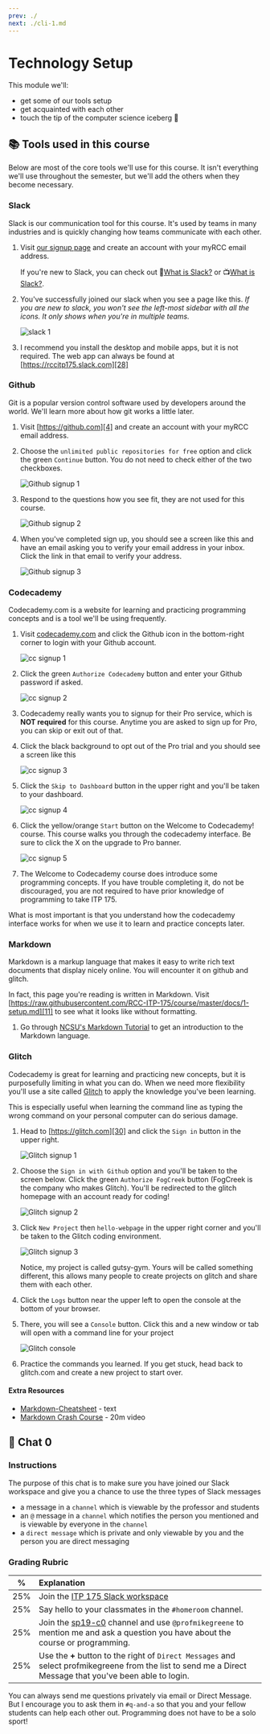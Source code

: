 ```yaml
---
prev: ./
next: ./cli-1.md
---
```

# Technology Setup

This module we'll:

* get some of our tools setup
* get acquainted with each other
* touch the tip of the computer science iceberg :mount_fuji:

## :books: Tools used in this course

Below are most of the core tools we'll use for this course. It isn't everything we'll use throughout the semester, but we'll add the others when they become necessary.

### Slack

Slack is our communication tool for this course. It's used by teams in many industries and is quickly changing how teams communicate with each other.

1. Visit [our signup page][1] and create an account with your myRCC email address.

    If you're new to Slack, you can check out :book:[What is Slack?][2] or :tv:[What is Slack?][3].

1. You've successfully joined our slack when you see a page like this. *If you are new to slack, you won't see the left-most sidebar with all the icons. It only shows when you're in multiple teams.*

    ![slack 1][27]

1. I recommend you install the desktop and mobile apps, but it is not required. The web app can always be found at [https://rccitp175.slack.com][28]

### Github

Git is a popular version control software used by developers around the world. We'll learn more about how git works a little later.

1. Visit [https://github.com][4] and create an account with your myRCC email address.
1. Choose the `unlimited public repositories for free` option and click the green `Continue` button. You do not need to check either of the two checkboxes.

    ![Github signup 1][5]

1. Respond to the questions how you see fit, they are not used for this course.

    ![Github signup 2][6]

1. When you've completed sign up, you should see a screen like this and have an email asking you to verify your email address in your inbox. Click the link in that email to verify your address.

    ![Github signup 3][7]

### Codecademy

Codecademy.com is a website for learning and practicing programming concepts and is a tool we'll be using frequently.

1. Visit [codecademy.com][21] and click the Github icon in the bottom-right corner to login with your Github account.

    ![cc signup 1][22]

2. Click the green `Authorize Codecademy` button and enter your Github password if asked.

    ![cc signup 2][23]

3. Codecademy really wants you to signup for their Pro service, which is **NOT required** for this course. Anytime you are asked to sign up for Pro, you can skip or exit out of that.
4. Click the black background to opt out of the Pro trial and you should see a screen like this

    ![cc signup 3][24]

5. Click the `Skip to Dashboard` button in the upper right and you'll be taken to your dashboard.

    ![cc signup 4][25]

6. Click the yellow/orange `Start` button on the Welcome to Codecademy! course. This course walks you through the codecademy interface. Be sure to click the X on the upgrade to Pro banner.

    ![cc signup 5][26]

7. The Welcome to Codecademy course does introduce some programming concepts. If you have trouble completing it, do not be discouraged, you are not required to have prior knowledge of programming to take ITP 175.

What is most important is that you understand how the codecademy interface works for when we use it to learn and practice concepts later.

### Markdown

Markdown is a markup language that makes it easy to write rich text documents that display nicely online. You will encounter it on github and glitch.

In fact, this page you're reading is written in Markdown. Visit [https://raw.githubusercontent.com/RCC-ITP-175/course/master/docs/1-setup.md][11] to see what it looks like without formatting.

1. Go through [NCSU's Markdown Tutorial][13] to get an introduction to the Markdown language.

### Glitch

Codecademy is great for learning and practicing new concepts, but it is purposefully limiting in what you can do. When we need more flexibility you'll use a site called [Glitch][30] to apply the knowledge you've been learning.

This is especially useful when learning the command line as typing the wrong command on your personal computer can do serious damage.

1. Head to [https://glitch.com][30] and click the `Sign in` button in the upper right.

    ![Glitch signup 1][31]

2. Choose the `Sign in with Github` option and you'll be taken to the screen below. Click the green `Authorize FogCreek` button (FogCreek is the company who makes Glitch). You'll be redirected to the glitch homepage with an account ready for coding!

    ![Glitch signup 2][32]

3. Click `New Project` then `hello-webpage` in the upper right corner and you'll be taken to the Glitch coding environment.

    ![Glitch signup 3][13]

    Notice, my project is called gutsy-gym. Yours will be called something different, this allows many people to create projects on glitch and share them with each other.

4. Click the `Logs` button near the upper left to open the console at the bottom of your browser.
5. There, you will see a `Console` button. Click this and a new window or tab will open with a command line for your project

    ![Glitch console][34]

6. Practice the commands you learned. If you get stuck, head back to glitch.com and create a new project to start over.

#### Extra Resources

* [Markdown-Cheatsheet][12] - text
* [Markdown Crash Course][16] - 20m video

## :speech_balloon: Chat 0

### Instructions
The purpose of this chat is to make sure you have joined our Slack workspace and give you a chance to use the three types of Slack messages

* a message in a `channel` which is viewable by the professor and students
* an `@` message in a `channel` which notifies the person you mentioned and is viewable by everyone in the `channel`
* a `direct message` which is private and only viewable by you and the person you are direct messaging

### Grading Rubric

| % | Explanation|
|-----|:--------|
| 25% | Join the [ITP 175 Slack workspace][28] |
| 25% | Say hello to your classmates in the `#homeroom` channel. |
| 25% | Join the [sp19-c0][29] channel and use `@profmikegreene` to mention me and ask a question you have about the course or programming. |
| 25% | Use the **+** button to the right of `Direct Messages` and select profmikegreene from the list to send me a Direct Message that you've been able to login. |

You can always send me questions privately via email or Direct Message. But I encourage you to ask them in  `#q-and-a` so that you and your fellow students can help each other out. Programming does not have to be a solo sport!


[//]: # (References)
[1]: https://rccitp175.slack.com/signup
[2]: https://get.slack.help/hc/en-us/articles/115004071768-What-is-Slack-#channels
[3]: https://www.youtube.com/watch?v=9RJZMSsH7-g
[4]: https://github.com
[5]: ./assets/github-signup-1.png
[6]: ./assets/github-signup-2.png
[7]: ./assets/github-signup-3.png
[11]: https://raw.githubusercontent.com/RCC-ITP-175/course/master/docs/1-setup.md
[12]: https://github.com/adam-p/markdown-here/wiki/Markdown-Cheatsheet
[13]: https://ncsu-libraries.github.io/markdown-tutorial/lesson/1/
[16]: https://www.youtube.com/watch?v=HUBNt18RFbo
[17]: https://desktop.github.com/
[18]: https://help.github.com/desktop/guides/getting-started-with-github-desktop/installing-github-desktop/#platform-windows
[19]: https://help.github.com/desktop/guides/getting-started-with-github-desktop/authenticating-to-github
[20]: https://help.github.com/desktop/guides/getting-started-with-github-desktop/configuring-git-for-github-desktop
[21]: https://www.codecademy.com/
[22]: ./assets/codecademy-1.png
[23]: ./assets/codecademy-2.png
[24]: ./assets/codecademy-3.png
[25]: ./assets/codecademy-4.png
[26]: ./assets/codecademy-5.png
[27]: ./assets/slack-1.png
[28]: https://rccitp175.slack.com
[29]: https://rccitp175.slack.com/messages/CF2F82MC4
[30]: https://glitch.com
[31]: assets/glitch-1.png
[32]: assets/glitch-2.png
[33]: assets/glitch-3.png
[34]: assets/glitch-4.png